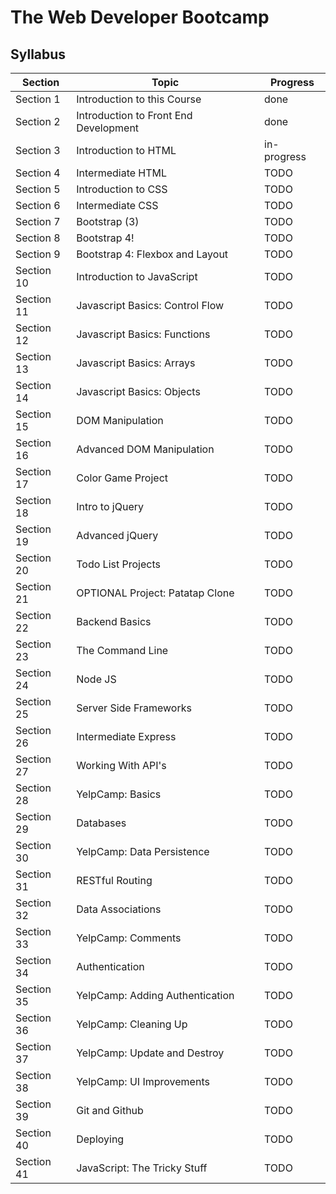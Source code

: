 # The Web Developer Bootcamp

## Syllabus

| Section    | Topic                                 | Progress    |
| ---------- | ------------------------------------- | ----------- |
| Section 1  | Introduction to this Course           | done        |
| Section 2  | Introduction to Front End Development | done        |
| Section 3  | Introduction to HTML                  | in-progress |
| Section 4  | Intermediate HTML                     | TODO        |
| Section 5  | Introduction to CSS                   | TODO        |
| Section 6  | Intermediate CSS                      | TODO        |
| Section 7  | Bootstrap (3)                         | TODO        |
| Section 8  | Bootstrap 4!                          | TODO        |
| Section 9  | Bootstrap 4: Flexbox and Layout       | TODO        |
| Section 10 | Introduction to JavaScript            | TODO        |
| Section 11 | Javascript Basics: Control Flow       | TODO        |
| Section 12 | Javascript Basics: Functions          | TODO        |
| Section 13 | Javascript Basics: Arrays             | TODO        |
| Section 14 | Javascript Basics: Objects            | TODO        |
| Section 15 | DOM Manipulation                      | TODO        |
| Section 16 | Advanced DOM Manipulation             | TODO        |
| Section 17 | Color Game Project                    | TODO        |
| Section 18 | Intro to jQuery                       | TODO        |
| Section 19 | Advanced jQuery                       | TODO        |
| Section 20 | Todo List Projects                    | TODO        |
| Section 21 | OPTIONAL Project: Patatap Clone       | TODO        |
| Section 22 | Backend Basics                        | TODO        |
| Section 23 | The Command Line                      | TODO        |
| Section 24 | Node JS                               | TODO        |
| Section 25 | Server Side Frameworks                | TODO        |
| Section 26 | Intermediate Express                  | TODO        |
| Section 27 | Working With API's                    | TODO        |
| Section 28 | YelpCamp: Basics                      | TODO        |
| Section 29 | Databases                             | TODO        |
| Section 30 | YelpCamp: Data Persistence            | TODO        |
| Section 31 | RESTful Routing                       | TODO        |
| Section 32 | Data Associations                     | TODO        |
| Section 33 | YelpCamp: Comments                    | TODO        |
| Section 34 | Authentication                        | TODO        |
| Section 35 | YelpCamp: Adding Authentication       | TODO        |
| Section 36 | YelpCamp: Cleaning Up                 | TODO        |
| Section 37 | YelpCamp: Update and Destroy          | TODO        |
| Section 38 | YelpCamp: UI Improvements             | TODO        |
| Section 39 | Git and Github                        | TODO        |
| Section 40 | Deploying                             | TODO        |
| Section 41 | JavaScript: The Tricky Stuff          | TODO        |
